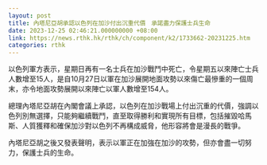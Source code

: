 ```yaml
---
layout: post
title: 內塔尼亞胡承認以色列在加沙付出沉重代價　承諾盡力保護士兵生命
date: 2023-12-25 02:46:21.000000000 +08:00
link: https://news.rthk.hk/rthk/ch/component/k2/1733662-20231225.htm
categories: rthk
---
```


以色列軍方表示，星期日再有一名士兵在加沙戰鬥中死亡，令星期五以來陣亡士兵人數增至15人，是自10月27日以軍在加沙展開地面攻勢以來傷亡最慘重的一個周末，亦令地面攻勢展開以來陣亡以軍人數增至154人。

總理內塔尼亞胡在內閣會議上承認，以色列在加沙戰場上付出沉重的代價，強調以色列別無選擇，只能夠繼續戰鬥，直至取得勝利和實現所有目標，包括摧毀哈馬斯、人質獲釋和確保加沙對以色列不再構成威脅，他形容將會是漫長的戰爭。

內塔尼亞胡之後又發表聲明，表示以軍正在加強在加沙的攻勢，但亦會盡一切努力，保護士兵的生命。
